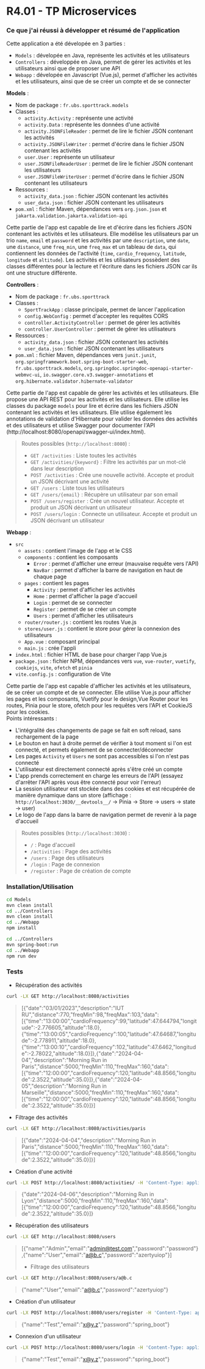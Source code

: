 # R4.01 - TP Microservices

### Ce que j'ai réussi à développer et résumé de l'application

Cette application a été dévelopée en 3 parties :
- `Models` : dévelopée en Java, représente les activités et les utilisateurs
- `Controllers` : développée en Java, permet de gérer les activités et les utilisateurs ainsi que de proposer une API
- `Webapp` : dévelopée en Javascript (Vue.js), permet d'afficher les activités et les utilisateurs, ainsi que de se créer un compte et de se connecter

**Models** :
- Nom de package : `fr.ubs.sporttrack.models`
- Classes :
  - `activity.Activity` : représente une activité
  - `activity.Data` : représente les données d'une activité
  - `activity.JSONFileReader` : permet de lire le fichier JSON contenant les activités
  - `activity.JSONFileWriter` : permet d'écrire dans le fichier JSON contenant les activités
  - `user.User` : représente un utilisateur
  - `user.JSONFileReaderUser` : permet de lire le fichier JSON contenant les utilisateurs
  - `user.JSONFileWriterUser` : permet d'écrire dans le fichier JSON contenant les utilisateurs
- Ressources :
  - `activity_data.json` : fichier JSON contenant les activités
  - `user_data.json` : fichier JSON contenant les utilisateurs
- `pom.xml` : fichier Maven, dépendances vers `org.json.json` et `jakarta.validation.jakarta.validation-api`

Cette partie de l'app est capable de lire et d'écrire dans les fichiers JSON contenant les activités et les utilisateurs. Elle modélise les utilisateurs par un trio `name`, `email` et `password` et les activités par une `description`, une `date`, une `distance`, une `freq_min`, une `freq_max` et un tableau de `data`, qui contiennent les données de l'activité (`time`, `cardio_frequency`, `latitude`, `longitude` et `altitude`). Les activités et les utilisateurs possèdent des classes différentes pour la lecture et l'écriture dans les fichiers JSON car ils ont une structure différente.

**Controllers** :
- Nom de package : `fr.ubs.sporttrack`
- Classes :
  - `SportTrackApp` : classe principale, permet de lancer l'application
  - `config.WebConfig` : permet d'accepter les requêtes CORS
  - `controller.ActivityController` : permet de gérer les activités
  - `controller.UserController` : permet de gérer les utilisateurs
- Ressources :
  - `activity_data.json` : fichier JSON contenant les activités
  - `user_data.json` : fichier JSON contenant les utilisateurs
- `pom.xml` : fichier Maven, dépendances vers `junit.junit`, `org.springframework.boot.spring-boot-starter-web`, `fr.ubs.sporttrack.models`, `org.springdoc.springdoc-openapi-starter-webmvc-ui`, `io.swagger.core.v3.swagger-annotations` et `org.hibernate.validator.hibernate-validator`

Cette partie de l'app est capable de gérer les activités et les utilisateurs. Elle propose une API REST pour les activités et les utilisateurs. Elle utilise les classes du package `models` pour lire et écrire dans les fichiers JSON contenant les activités et les utilisateurs. Elle utilise également les annotations de validation d'Hibernate pour valider les données des activités et des utilisateurs et utilise Swagger pour documenter l'API (http://localhost:8080/openapi/swagger-ui/index.html).

> Routes possibles (`http://localhost:8080`) :
> - `GET /activities` : Liste toutes les activités
> - `GET /activities/{keyword}` : Filtre les activités par un mot-clé dans leur description
> - `POST /activities` : Crée une nouvelle activité. Accepte et produit un JSON décrivant une activité
> - `GET /users` : Liste tous les utilisateurs
> - `GET /users/{email}` : Récupère un utilisateur par son email
> - `POST /users/register` : Crée un nouvel utilisateur. Accepte et produit un JSON décrivant un utilisateur
> - `POST /users/login` : Connecte un utilisateur. Accepte et produit un JSON décrivant un utilisateur

**Webapp** :
- `src`
  - `assets` : contient l'image de l'app et le CSS
  - `components` : contient les composants
    - `Error` : permet d'afficher une erreur (mauvaise requête vers l'API)
    - `NavBar` : permet d'afficher la barre de navigation en haut de chaque page
  - `pages` : contient les pages
    - `Activity` : permet d'afficher les activités
    - `Home` : permet d'afficher la page d'accueil
    - `Login` : permet de se connecter
    - `Register` : permet de se créer un compte
    - `Users` : permet d'afficher les utilisateurs
  - `router/router.js` : contient les routes Vue.js
  - `stores/user.js` : contient le store pour gérer la connexion des utilisateurs
  - `App.vue` : composant principal
  - `main.js` : crée l'appli
- `index.html` : fichier HTML de base pour charger l'app Vue.js
- `package.json` : fichier NPM, dépendances vers `vue`, `vue-router`, `vuetify`, `cookiejs`, `vite`, `ofetch` et `pinia`
- `vite.config.js` : configuration de Vite

Cette partie de l'app est capable d'afficher les activités et les utilisateurs, de se créer un compte et de se connecter. Elle utilise Vue.js pour afficher les pages et les composants, Vuetify pour le design,Vue Router pour les routes, Pinia pour le store, ofetch pour les requêtes vers l'API et CookieJS pour les cookies.  
Points intéressants :
- L'intégralité des changements de page se fait en soft reload, sans rechargement de la page
- Le bouton en haut à droite permet de vérifier à tout moment si l'on est connecté, et permets également de se connecter/déconnecter
- Les pages `Activity` et `Users` ne sont pas accessibles si l'on n'est pas connecté
- L'utilisateur est directement connecté après s'être créé un compte
- L'app prends correctement en charge les erreurs de l'API (essayez d'arrêter l'API après vous être connecté pour voir l'erreur)
- La session utilisateur est stockée dans des cookies et est récupérée de manière dynamique dans un store (affichage : `http://localhost:3030/__devtools__/` -> Pinia -> Store -> users -> state -> user)
- Le logo de l'app dans la barre de navigation permet de revenir à la page d'accueil

> Routes possibles (`http://localhost:3030`) :
> - `/` : Page d'accueil
> - `/activities` : Page des activités
> - `/users` : Page des utilisateurs
> - `/login` : Page de connexion
> - `/register` : Page de création de compte

### Installation/Utilisation

```bash
cd Models
mvn clean install
cd ../Controllers
mvn clean install
cd ../Webapp
npm install
```

```bash
cd ../Controllers
mvn spring-boot:run
cd ../Webapp
npm run dev
```

### Tests

- Récupération des activités
```bash
curl -LX GET http://localhost:8080/activities
```
> [{"date":"03/01/2023","description":"IUT  RU","distance":770,"freqMin":98,"freqMax":103,"data":[{"time":"13:00:00","cardioFrequency":99,"latitude":47.644794,"longitude":-2.776605,"altitude":18.0},{"time":"13:00:05","cardioFrequency":100,"latitude":47.64687,"longitude":-2.778911,"altitude":18.0},{"time":"13:00:10","cardioFrequency":102,"latitude":47.6462,"longitude":-2.78022,"altitude":18.0}]},{"date":"2024-04-04","description":"Morning Run in Paris","distance":5000,"freqMin":110,"freqMax":160,"data":[{"time":"12:00:00","cardioFrequency":120,"latitude":48.8566,"longitude":2.3522,"altitude":35.0}]},{"date":"2024-04-05","description":"Morning Run in Marseille","distance":5000,"freqMin":110,"freqMax":160,"data":[{"time":"12:00:00","cardioFrequency":120,"latitude":48.8566,"longitude":2.3522,"altitude":35.0}]}]
- Filtrage des activités
```bash
curl -LX GET http://localhost:8080/activities/paris
```
> [{"date":"2024-04-04","description":"Morning Run in Paris","distance":5000,"freqMin":110,"freqMax":160,"data":[{"time":"12:00:00","cardioFrequency":120,"latitude":48.8566,"longitude":2.3522,"altitude":35.0}]}]
- Création d'une activité
```bash
curl -LX POST http://localhost:8080/activities/ -H 'Content-Type: application/json' -d '{"date":"2024-04-06","description":"Morning Run in Lyon","distance":5000,"freqMin":110,"freqMax":160,"data":[{"time":"12:00:00","cardioFrequency":120,"latitude":48.8566,"longitude":2.3522,"altitude":35.0}]}'
```
> {"date":"2024-04-06","description":"Morning Run in Lyon","distance":5000,"freqMin":110,"freqMax":160,"data":[{"time":"12:00:00","cardioFrequency":120,"latitude":48.8566,"longitude":2.3522,"altitude":35.0}]}
- Récupération des utilisateurs
```bash
curl -LX GET http://localhost:8080/users
```
> [{"name":"Admin","email":"admin@test.com","password":"password"},{"name":"User","email":"a@b.c","password":"azertyuiop"}]
> - Filtrage des utilisateurs
```bash
curl -LX GET http://localhost:8080/users/a@b.c
```
> {"name":"User","email":"a@b.c","password":"azertyuiop"}
- Création d'un utilisateur
```bash
curl -LX POST http://localhost:8080/users/register -H 'Content-Type: application/json' -d '{"name":"Test","email":"x@y.z","password":"spring_boot"}'
```
> {"name":"Test","email":"x@y.z","password":"spring_boot"}
- Connexion d'un utilisateur
```bash
curl -LX POST http://localhost:8080/users/login -H 'Content-Type: application/json' -d '{"email":"x@y.z","password":"spring_boot"}'
```
> {"name":"Test","email":"x@y.z","password":"spring_boot"}
